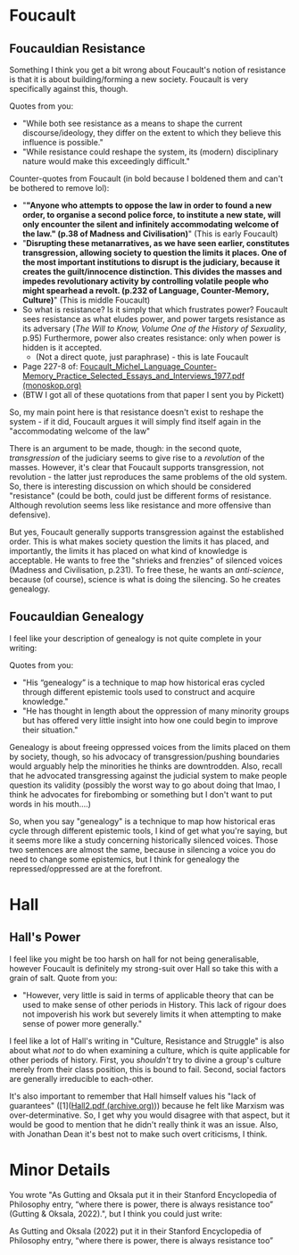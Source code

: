 # Foucault
## Foucauldian Resistance
Something I think you get a bit wrong about Foucault's notion of resistance is that it is about building/forming a new society. Foucault is very specifically against this, though.

Quotes from you:

- "While both see resistance as a means to shape the current discourse/ideology, they differ on the extent to which they believe this influence is possible."
- "While resistance could reshape the system, its (modern) disciplinary nature would make this exceedingly difficult."

Counter-quotes from Foucault (in bold because I boldened them and can't be bothered to remove lol):

- "**"Anyone who attempts to oppose the law in order to found a new order, to organise a second police force, to institute a new state, will only encounter the silent and infinitely accommodating welcome of the law." (p.38 of Madness and Civilisation)**" (This is early Foucault)
- "**Disrupting these metanarratives, as we have seen earlier, constitutes transgression, allowing society to question the limits it places. One of the most important institutions to disrupt is the judiciary, because it creates the guilt/innocence distinction. This divides the masses and impedes revolutionary activity by controlling volatile people who might spearhead a revolt. (p.232 of Language, Counter-Memory, Culture)**" (This is middle Foucault)
- So what is resistance? Is it simply that which frustrates power? Foucault sees resistance as what eludes power, and power targets resistance as its adversary (*The Will to Know, Volume One of the History of Sexuality*, p.95) Furthermore, power also creates resistance: only when power is hidden is it accepted.
	- (Not a direct quote, just paraphrase) - this is late Foucault
- Page 227-8 of: [Foucault_Michel_Language_Counter-Memory_Practice_Selected_Essays_and_Interviews_1977.pdf (monoskop.org)](https://monoskop.org/images/1/13/Foucault_Michel_Language_Counter-Memory_Practice_Selected_Essays_and_Interviews_1977.pdf)
- (BTW I got all of these quotations from that paper I sent you by Pickett)

So, my main point here is that resistance doesn't exist to reshape the system - if it did, Foucault argues it will simply find itself again in the "accommodating welcome of the law"

There is an argument to be made, though: in the second quote, *transgression* of the judiciary seems to give rise to a *revolution* of the masses. However, it's clear that Foucault supports transgression, not revolution - the latter just reproduces the same problems of the old system. So, there is interesting discussion on which should be considered "resistance" (could be both, could just be different forms of resistance. Although revolution seems less like resistance and more offensive than defensive).

But yes, Foucault generally supports transgression against the established order. This is what makes society question the limits it has placed, and importantly, the limits it has placed on what kind of knowledge is acceptable. He wants to free the "shrieks and frenzies" of silenced voices (Madness and Civilisation, p.231). To free these, he wants an *anti-science*, because (of course), science is what is doing the silencing. So he creates genealogy.
## Foucauldian Genealogy
I feel like your description of genealogy is not quite complete in your writing:

Quotes from you:

- "His “genealogy” is a technique to map how historical eras cycled through different epistemic tools used to construct and acquire knowledge."
- "He has thought in length about the oppression of many minority groups but has offered very little insight into how one could begin to improve their situation."

Genealogy is about freeing oppressed voices from the limits placed on them by society, though, so his advocacy of transgression/pushing boundaries would arguably help the minorities he thinks are downtrodden. Also, recall that he advocated transgressing against the judicial system to make people question its validity (possibly the worst way to go about doing that lmao, I think he advocates for firebombing or something but I don't want to put words in his mouth....)

So, when you say "genealogy" is a technique to map how historical eras cycle through different epistemic tools, I kind of get what you're saying, but it seems more like a study concerning historically silenced voices. Those two sentences are almost the same, because in silencing a voice you do need to change some epistemics, but I think for genealogy the repressed/oppressed are at the forefront.
# Hall
## Hall's Power
I feel like you might be too harsh on hall for not being generalisable, however Foucault is definitely my strong-suit over Hall so take this with a grain of salt.
Quote from you:

- "However, very little is said in terms of applicable theory that can be used to make sense of other periods in History. This lack of rigour does not impoverish his work but severely limits it when attempting to make sense of power more generally."

I feel like a lot of Hall's writing in "Culture, Resistance and Struggle" is also about what *not* to do when examining a culture, which is quite applicable for other periods of history. First, you *shouldn't* try to divine a group's culture merely from their class position, this is bound to fail. Second, social factors are generally irreducible to each-other.

It's also important to remember that Hall himself values his "lack of guarantees" ([1]([Hall2.pdf (archive.org)](https://ia600703.us.archive.org/35/items/ktoub3/Hall2.pdf))) because he felt like Marxism was over-determinative. So, I get why you would disagree with that aspect, but it would be good to mention that he didn't really think it was an issue. Also, with Jonathan Dean it's best not to make such overt criticisms, I think.
# Minor Details
You wrote "As Gutting and Oksala put it in their Stanford Encyclopedia of Philosophy entry, “where there is power, there is always resistance too” (Gutting & Oksala, 2022).", but I think you could just write:

As Gutting and Oksala (2022) put it in their Stanford Encyclopedia of Philosophy entry, “where there is power, there is always resistance too”